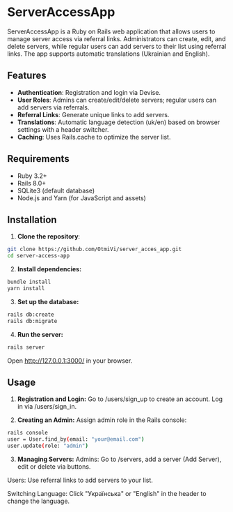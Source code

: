 # ServerAccessApp

ServerAccessApp is a Ruby on Rails web application that allows users to manage server access via referral links. Administrators can create, edit, and delete servers, while regular users can add servers to their list using referral links. The app supports automatic translations (Ukrainian and English).
## Features
- **Authentication**: Registration and login via Devise.
- **User Roles**: Admins can create/edit/delete servers; regular users can add servers via referrals.
- **Referral Links**: Generate unique links to add servers.
- **Translations**: Automatic language detection (uk/en) based on browser settings with a header switcher.
- **Caching**: Uses Rails.cache to optimize the server list.

## Requirements
- Ruby 3.2+
- Rails 8.0+
- SQLite3 (default database)
- Node.js and Yarn (for JavaScript and assets)

## Installation
1. **Clone the repository**:
```bash
git clone https://github.com/OtmiVi/server_acces_app.git
cd server-access-app
```
2. **Install dependencies:**
```bash
bundle install
yarn install
```
3. **Set up the database:**
```bash
rails db:create
rails db:migrate
```
4. **Run the server:**
```bash
rails server
```
Open http://127.0.0.1:3000/ in your browser.

## Usage
1. **Registration and Login:**
Go to /users/sign_up to create an account.
Log in via /users/sign_in.

2. **Creating an Admin:**
Assign admin role in the Rails console:
```bash
rails console
user = User.find_by(email: "your@email.com")
user.update(role: "admin")
```
3. **Managing Servers:**
Admins: Go to /servers, add a server (Add Server), edit or delete via buttons.

Users: Use referral links to add servers to your list.

Switching Language:
Click "Українська" or "English" in the header to change the language.